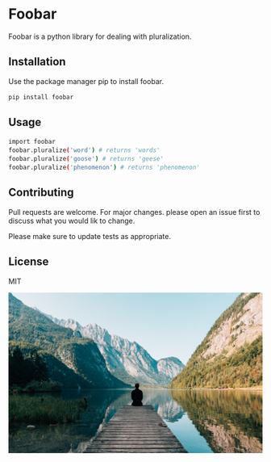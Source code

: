 # Foobar
Foobar is a python library for dealing with pluralization.

## Installation
Use the package manager pip to install foobar.

```sh
pip install foobar
```

## Usage
```sh
import foobar
foobar.pluralize('word') # returns 'words'
foobar.pluralize('goose') # returns 'geese'
foobar.pluralize('phenomenon') # returns 'phenomenon'
```

## Contributing
Pull requests are welcome. For major changes. please open an issue first to discuss what you would lik to change.

Please make sure to update tests as appropriate.

## License
MIT

![landscape](landscape.jpg)